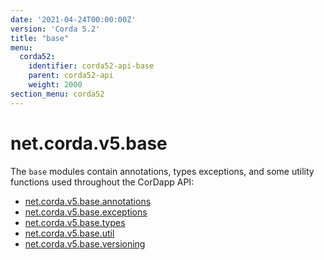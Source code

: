 ```yaml
---
date: '2021-04-24T00:00:00Z'
version: 'Corda 5.2'
title: "base"
menu:
  corda52:
    identifier: corda52-api-base
    parent: corda52-api
    weight: 2000
section_menu: corda52
---
```

# net.corda.v5.base
The `base` modules contain annotations, types exceptions, and some utility functions used throughout the CorDapp API:
* <a href="/en/api-ref/corda/{{<version-num>}}/net/corda/v5/base/annotations/package-summary.html" target=" blank">net.corda.v5.base.annotations</a>
* <a href="/en/api-ref/corda/{{<version-num>}}/net/corda/v5/base/exceptions/package-summary.html" target=" blank">net.corda.v5.base.exceptions</a>
* <a href="/en/api-ref/corda/{{<version-num>}}/net/corda/v5/base/types/package-summary.html" target=" blank">net.corda.v5.base.types</a>
* <a href="/en/api-ref/corda/{{<version-num>}}/net/corda/v5/base/util/package-summary.html" target=" blank">net.corda.v5.base.util</a>
* <a href="/en/api-ref/corda/{{<version-num>}}/net/corda/v5/base/versioning/package-summary.html" target=" blank">net.corda.v5.base.versioning</a>
